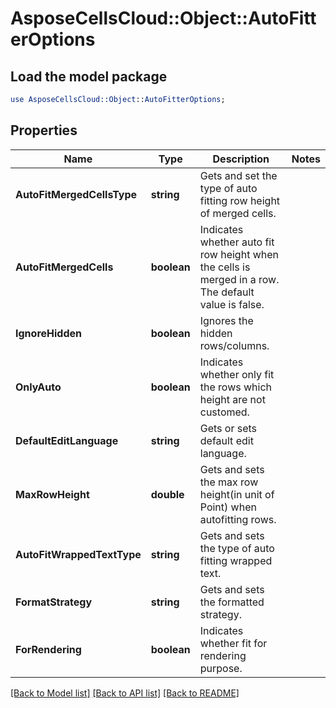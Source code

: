 # AsposeCellsCloud::Object::AutoFitterOptions 

## Load the model package
```perl
use AsposeCellsCloud::Object::AutoFitterOptions;
```

## Properties
Name | Type | Description | Notes
------------ | ------------- | ------------- | -------------
**AutoFitMergedCellsType** | **string** | Gets and set the type of auto fitting row height of merged cells. |
**AutoFitMergedCells** | **boolean** | Indicates whether auto fit row height when the cells is merged in a row.                        The default value is false. |
**IgnoreHidden** | **boolean** | Ignores the hidden rows/columns. |
**OnlyAuto** | **boolean** | Indicates whether only fit the rows which height are not customed. |
**DefaultEditLanguage** | **string** | Gets or sets default edit language. |
**MaxRowHeight** | **double** | Gets and sets the max row height(in unit of Point) when autofitting rows. |
**AutoFitWrappedTextType** | **string** | Gets and sets the type of auto fitting wrapped text. |
**FormatStrategy** | **string** | Gets and sets the formatted strategy. |
**ForRendering** | **boolean** | Indicates whether fit for rendering purpose. |  

[[Back to Model list]](../README.md#documentation-for-models) [[Back to API list]](../README.md#documentation-for-api-endpoints) [[Back to README]](../README.md)

